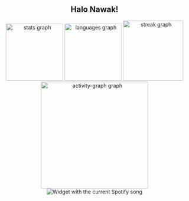 <br clear="both">
<h2 align="center">Halo Nawak!</h2>
<div align="center">
  <img src="https://github-readme-stats.vercel.app/api?username=eerfinn&hide_title=true&hide_rank=false&show_icons=true&include_all_commits=true&count_private=true&disable_animations=false&theme=github_dark&locale=en&hide_border=true&order=1" height="155" alt="stats graph"  />
  <img src="https://github-readme-stats.vercel.app/api/top-langs?username=eerfinn&locale=en&hide_title=true&layout=compact&card_width=320&langs_count=6&theme=github_dark&hide_border=true&order=2" height="155" alt="languages graph"  />
  <img src="https://streak-stats.demolab.com?user=eerfinn&locale=en&mode=daily&theme=tokyonight&hide_border=true&border_radius=16&order=3" height="163" alt="streak graph"  />
  <img src="https://github-readme-activity-graph.vercel.app/graph?username=eerfinn&radius=16&theme=github-dark&area=true&order=5&hide_title=true&hide_border=true" height="290" alt="activity-graph graph"  />
</div>

<div align="center">
  <img src="https://spotify-recently-played-readme.vercel.app/api?user=yz1l2ya3yvej80zmfg3l8dgpj&unique={true|1|on|yes}?theme=dark&spin=false&scan=false&rainbow=false" alt="Widget with the current Spotify song"  />
</div>
